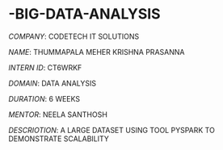 # -BIG-DATA-ANALYSIS
*COMPANY*: CODETECH IT SOLUTIONS

*NAME*: THUMMAPALA MEHER KRISHNA PRASANNA

*INTERN ID*: CT6WRKF

*DOMAIN*:  DATA ANALYSIS

*DURATION*: 6 WEEKS

*MENTOR*: NEELA SANTHOSH

*DESCRIOTION*: A LARGE DATASET USING TOOL PYSPARK TO DEMONSTRATE SCALABILITY
